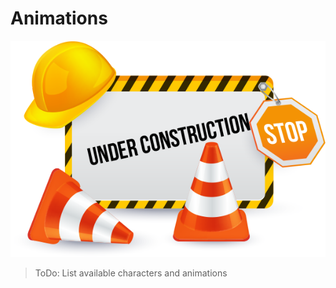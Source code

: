 # Animations

![maintenance.png](/wiki/img/maintenance.png "Maintenance")

> ToDo: List available characters and animations
